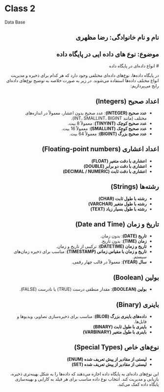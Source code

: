 # Class     2
Data Base
<h2 dir="rtl"> نام و نام خانوادگی: رضا مظهری</h2>
<h2 dir="rtl"> موضوع: نوع های داده ایی در پایگاه داده </h2>

<div dir = "rtl"># انواع داده‌ای در پایگاه داده

در پایگاه داده‌ها، نوع‌های داده‌ای مختلفی وجود دارد که هر کدام برای ذخیره و مدیریت انواع مختلف داده‌ها استفاده می‌شوند. در زیر به صورت خلاصه به توضیح نوع‌های داده‌ای رایج می‌پردازیم:

## اعداد صحیح (Integers)
- **عدد صحیح (INTEGER)**: عدد صحیح بدون اعشار، معمولاً در اندازه‌های مختلف (مانند INT، SMALLINT، BIGINT).
- **عدد صحیح کوچک (TINYINT)**: معمولاً 8 بیت.
- **عدد صحیح کوچک (SMALLINT)**: معمولاً 16 بیت.
- **عدد صحیح بزرگ (BIGINT)**: معمولاً 64 بیت.

## اعداد اعشاری (Floating-point numbers)
- **اعشاری با دقت متغیر (FLOAT)**
- **اعشاری با دقت دو برابر (DOUBLE)**
- **اعشاری با دقت ثابت (DECIMAL / NUMERIC)**

## رشته‌ها (Strings)
- **رشته با طول ثابت (CHAR)**
- **رشته با طول متغیر (VARCHAR)**
- **رشته با طول بسیار زیاد (TEXT)**

## تاریخ و زمان (Date and Time)
- **تاریخ (DATE)**: بدون زمان.
- **زمان (TIME)**: بدون تاریخ.
- **تاریخ و زمان (DATETIME)**: ترکیبی از تاریخ و زمان.
- **تاریخ و زمان با مقیاس زمانی (TIMESTAMP)**: مناسب برای ذخیره زمان‌های سیستم.
- **سال (YEAR)**: معمولاً در قالب چهار رقمی.

## بولین (Boolean)
- **بولین (BOOLEAN)**: مقدار منطقی درست (TRUE) یا نادرست (FALSE).

## باینری (Binary)
- **داده‌های باینری بزرگ (BLOB)**: مناسب برای ذخیره‌سازی تصاویر، ویدیوها و فایل‌ها.
- **باینری با طول ثابت (BINARY)**
- **باینری با طول متغیر (VARBINARY)**

## نوع‌های خاص (Special Types)
- **لیستی از مقادیر از پیش تعریف شده (ENUM)**
- **لیستی از مقادیر از پیش تعریف شده (SET)**

این نوع‌های داده‌ای به پایگاه داده اجازه می‌دهند که داده‌ها را به شکل بهینه‌تری ذخیره، بازیابی و مدیریت کند. انتخاب نوع داده مناسب برای هر فیلد به کارایی و بهینه‌سازی پایگاه داده کمک می‌کند.

</div>

